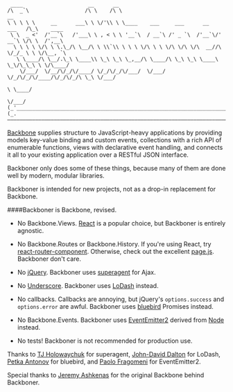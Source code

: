      ____                     __      __
    /\  _`\                  /\ \    /\ \                                       __
    \ \ \ \ \     __      ___\ \ \/'\\ \ \____    ___     ___      __    ___   /\_\    ____
     \ \  _ <'  /'__`\   /'___\ \ , < \ \ '__`\  / __`\ /' _ `\  /'__`\/' __`\ \/\ \  /',__\
      \ \ \ \ \/\ \ \.\_/\ \__/\ \ \\`\\ \ \ \ \/\ \ \ \/\ \/\ \/\  __//\ \/_/_ \ \ \/\__, `\
       \ \____/\ \__/.\_\ \____\\ \_\ \_\ \_,__/\ \____/\ \_\ \_\ \____\ \_\/\_\_\ \ \/\____/
        \/___/  \/__/\/_/\/____/ \/_/\/_/\/___/  \/___/  \/_/\/_/\/____/\/_/\/_/\ \_\ \/___/
                                                                               \ \____/
                                                                                \/___/
    (_'___________________________________________________________________________________'_)
    (_.———————————————————————————————————————————————————————————————————————————————————._)


[Backbone](https://github.com/jashkenas/backbone) supplies structure to JavaScript-heavy applications by providing models key-value binding and custom events, collections with a rich API of enumerable functions, views with declarative event handling, and connects it all to your existing application over a RESTful JSON interface.

Backboner only does some of these things, because many of them are done well by modern, modular libraries.

Backboner is intended for new projects, not as a drop-in replacement for Backbone.

####Backboner is Backbone, revised.

* No Backbone.Views. [React](https://github.com/facebook/react/) is a popular choice, but Backboner is entirely agnostic.

* No Backbone.Routes or Backbone.History. If you're using React, try [react-router-component](https://github.com/andreypopp/react-router-component).
Otherwise, check out the excellent [page.js](https://github.com/visionmedia/page.js). Backboner don't care.

* No [jQuery](https://github.com/jquery/jquery). Backboner uses [superagent](https://github.com/visionmedia/superagent) for Ajax.

* No [Underscore](https://github.com/jashkenas/underscore). Backboner uses [LoDash](https://github.com/lodash/lodash) instead.

* No callbacks. Callbacks are annoying, but jQuery's `options.success` and `options.error` are awful.
Backboner uses [bluebird](https://github.com/petkaantonov/bluebird) Promises instead.

* No Backbone.Events. Backboner uses [EventEmitter2](https://github.com/asyncly/EventEmitter2) derived from [Node](https://github.com/joyent/node) instead.

* No tests! Backboner is not recommended for production use.

Thanks to [TJ Holowaychuk](https://github.com/visionmedia) for superagent, [John-David Dalton](https://github.com/jdalton) for LoDash, [Petka Antonov](https://github.com/petkaantonov) for bluebird, and [Paolo Fragomeni](https://github.com/hij1nx) for EventEmitter2.

Special thanks to [Jeremy Ashkenas](https://github.com/jashkenas) for the original Backbone behind Backboner.